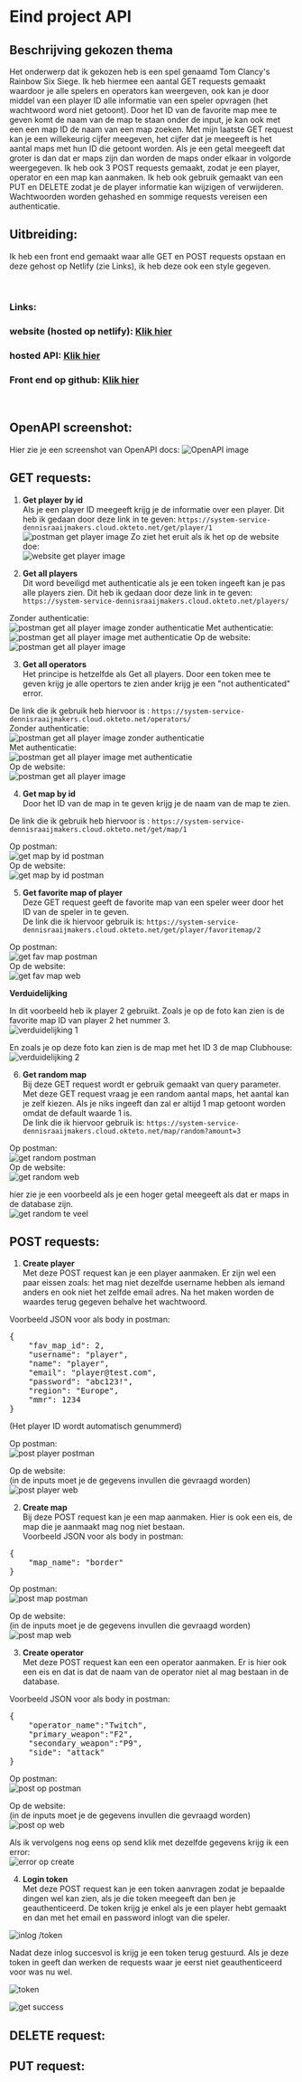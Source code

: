 # Eind project API

## Beschrijving gekozen thema
Het onderwerp dat ik gekozen heb is een spel genaamd Tom Clancy's Rainbow Six Siege. Ik heb hiermee een aantal GET requests gemaakt waardoor je alle spelers en operators kan weergeven, ook kan je door middel van een player ID alle informatie van een speler opvragen (het wachtwoord word niet getoont). Door het ID van de favorite map mee te geven komt de naam van de map te staan onder de input, je kan ook met een een map ID de naam van een map zoeken. Met mijn laatste GET request kan je een willekeurig cijfer meegeven, het cijfer dat je meegeeft is het aantal maps met hun ID die getoont worden. Als je een getal meegeeft dat groter is dan dat er maps zijn dan worden de maps onder elkaar in volgorde weergegeven. Ik heb ook 3 POST requests gemaakt, zodat je een player, operator en een map kan aanmaken. Ik heb ook gebruik gemaakt van een PUT en DELETE zodat je de player informatie kan wijzigen of verwijderen. Wachtwoorden worden gehashed en sommige requests vereisen een authenticatie.
## Uitbreiding:
Ik heb een front end gemaakt waar alle GET en POST requests opstaan en deze gehost op Netlify (zie Links), ik heb deze ook een style gegeven.

<br />

### Links:
### website (hosted op netlify): [Klik hier](https://meek-basbousa-ebf34a.netlify.app/)

### hosted API: [Klik hier](https://cloud.okteto.com/?_gl=1*1jwnjs*_ga*MTUyMzAzNjk3OS4xNjY2OTU0NTIw*_ga_KSKZWJHTJZ*MTY3MzAyMDQxMS4xNS4wLjE2NzMwMjA0MTEuMC4wLjA.#/spaces/dennisraaijmakers?resourceId=c4923ad4-f201-4f7e-8779-1321a22736b5)

### Front end op github: [Klik hier](https://github.com/DennisRaaijmakers/api_eindproject_webpagina)

<br />

## OpenAPI screenshot:
Hier zie je een screenshot van OpenAPI docs:
![OpenAPI image](images/OpenAPI.png)


## GET requests:
1. **Get player by id** <br />
Als je een player ID meegeeft krijg je de informatie over een player.
Dit heb ik gedaan door deze link in te geven: ```https://system-service-dennisraaijmakers.cloud.okteto.net/get/player/1```<br />
![postman get player image](images/get_player_by_id_postman.PNG)
Zo ziet het eruit als ik het op de website doe:<br />
![website get player image](images/get_player_by_id_web.PNG)

2. **Get all players** <br />
Dit word beveiligd met authenticatie als je een token ingeeft kan je pas alle players zien.
Dit heb ik gedaan door deze link in te geven: ```https://system-service-dennisraaijmakers.cloud.okteto.net/players/```

Zonder authenticatie:<br />
![postman get all player image zonder authenticatie](images/all_players_NA_postman.PNG)
Met authenticatie:<br />
![postman get all player image met authenticatie](images/all_players_A_postman.PNG)
Op de website:<br />
![postman get all player image](images/all_players_A_web.PNG)

3. **Get all operators** <br />
Het principe is hetzelfde als Get all players. Door een token mee te geven krijg je alle opertors te zien ander krijg je een "not authenticated" error.

De link die ik gebruik heb hiervoor is : ```https://system-service-dennisraaijmakers.cloud.okteto.net/operators/```<br />
Zonder authenticatie:<br />
![postman get all player image zonder authenticatie](images/all_operators_NA_postman.PNG)<br />
Met authenticatie:<br />
![postman get all player image met authenticatie](images/all_operators_A_postman.PNG)<br />
Op de website:<br />
![postman get all player image](images/all_operators_A_web.PNG)<br />

4. **Get map by id** <br />
Door het ID van de map in te geven krijg je de naam van de map te zien.

De link die ik gebruik heb hiervoor is : ```https://system-service-dennisraaijmakers.cloud.okteto.net/get/map/1```<br />

Op postman: <br />
![get map by id postman](images/get_map_by_id_postman.PNG)<br />
Op de website: <br />
![get map by id postman](images/get_map_by_id_web.PNG)<br />
 
5. **Get favorite map of player** <br />
Deze GET request geeft de favorite map van een speler weer door het ID van de speler in te geven.<br />
De link die ik hiervoor gebruik is: ```https://system-service-dennisraaijmakers.cloud.okteto.net/get/player/favoritemap/2``` <br />

Op postman: <br />
![get fav map postman](images/get_fav_map_postman.PNG)<br />
Op de website: <br />
![get fav map web](images/get_fav_map_web.PNG)<br />

**Verduidelijking** <br />

In dit voorbeeld heb ik player 2 gebruikt.
Zoals je op de foto kan zien is de favorite map ID van player 2 het nummer 3.<br />
![verduidelijking 1](images/verduidelijking_get5.PNG)<br />

En zoals je op deze foto kan zien is de map met het ID 3 de map Clubhouse:
![verduidelijking 2](images/verduidelijking_get5_mapid.PNG)<br />

6. **Get random map** <br />
Bij deze GET request wordt er gebruik gemaakt van query parameter. Met deze GET request vraag je een random aantal maps, het aantal kan je zelf kiezen. Als je niks ingeeft dan zal er altijd 1 map getoont worden omdat de default waarde 1 is.<br />
De link die ik hiervoor gebruik is: ```https://system-service-dennisraaijmakers.cloud.okteto.net/map/random?amount=3``` <br />

Op postman: <br />
![get random postman](images/get_random_map_postman.PNG)<br />
Op de website: <br />
![get random web](images/get_random_map_web.PNG)<br />

hier zie je een voorbeeld als je een hoger getal meegeeft als dat er maps in de database zijn. <br />
![get random te veel](images/get_random_map_web_teveel.PNG)<br />



## POST requests:
1. **Create player** <br />
Met deze POST request kan je een player aanmaken. Er zijn wel een paar eissen zoals: het mag niet dezelfde username hebben als iemand anders en ook niet het zelfde email adres. Na het maken worden de waardes terug gegeven behalve het wachtwoord.<br />

Voorbeeld JSON voor als body in postman: <br />

<pre>
{
    "fav_map_id": 2,
    "username": "player",
    "name": "player",
    "email": "player@test.com",
    "password": "abc123!",
    "region": "Europe",
    "mmr": 1234
}
</pre>
(Het player ID wordt automatisch genummerd) <br />

Op postman: <br />
![post player postman](images/post_player_postman.PNG)<br />

Op de website: <br />
(in de inputs moet je de gegevens invullen die gevraagd worden) <br />
![post player web](images/post_player_web.PNG)<br />
    
2. **Create map** <br />
Bij deze POST request kan je een map aanmaken. Hier is ook een eis, de map die je aanmaakt mag nog niet bestaan. <br />
Voorbeeld JSON voor als body in postman: <br />
<pre>
{
    "map_name": "border"
}
</pre>

Op postman: <br />
![post map postman](images/post_map_postman.PNG) <br />

Op de website: <br />
(in de inputs moet je de gegevens invullen die gevraagd worden) <br />
![post map web](images/post_map_web.PNG) <br />


3. **Create operator** <br />
Met deze POST request kan een een operator aanmaken. Er is hier ook een eis en dat is dat de naam van de operator niet al mag bestaan in de database. <br />

Voorbeeld JSON voor als body in postman: <br />
<pre>
{
    "operator_name":"Twitch",
    "primary_weapon":"F2",
    "secondary_weapon":"P9",
    "side": "attack"
}
</pre>

Op postman: <br />
![post op postman](images/post_op_postman.PNG) <br />

Op de website: <br />
(in de inputs moet je de gegevens invullen die gevraagd worden) <br />
![post op web](images/post_op_web.PNG) <br />

Als ik vervolgens nog eens op send klik met dezelfde gegevens krijg ik een error: <br />
![error op create](images/post_op_postman_bestaat.PNG) <br />

4. **Login token** <br />
Met deze POST request kan je een token aanvragen zodat je bepaalde dingen wel kan zien, als je die token meegeeft dan ben je geauthenticeerd. De token krijg je enkel als je een player hebt gemaakt en dan met het email en password inlogt van die speler.

![inlog /token](images/post_token.PNG) <br />

Nadat deze inlog succesvol is krijg je een token terug gestuurd. Als je deze token in geeft dan werken de requests waar je eerst niet geauthenticeerd voor was nu wel.<br />

![token](images/post_token_key.PNG) <br />

![get success](images/get_with_token.PNG) <br />

## DELETE request:

## PUT request:


